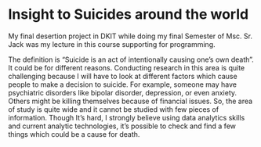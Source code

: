 # Insight to Suicides around the world

My final desertion project in DKIT while doing my final Semester of Msc. Sr. Jack was my lecture in this course supporting for programming.

The definition is “Suicide is an act of intentionally causing one’s own death”. It could be for different reasons. Conducting research in this area is quite challenging because I will have to look at different factors which cause people to make a decision to suicide. For example, someone may have psychiatric disorders like bipolar disorder, depression, or even anxiety. Others might be killing themselves because of financial issues. So, the area of study is quite wide and it cannot be studied with few pieces of information. Though It’s hard, I strongly believe using data analytics skills and current analytic technologies, it’s possible to check and find a few things which could be a cause for death. 

